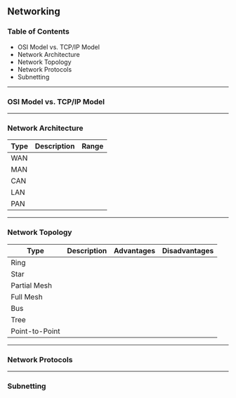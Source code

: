 ## Networking

### Table of Contents
- OSI Model vs. TCP/IP Model
- Network Architecture
- Network Topology
- Network Protocols
- Subnetting


---
### OSI Model vs. TCP/IP Model


---

### Network Architecture

| Type | Description | Range |
|-----|----|----|
| WAN | | |
| MAN | | |
| CAN | | |
| LAN | | |
| PAN | | |

---

### Network Topology

| Type | Description | Advantages | Disadvantages |
|-----|----|----|----|
|Ring | | | |
|Star | | | |
|Partial Mesh | | | |
|Full Mesh | | | |
|Bus | | | |
|Tree | | | |
|Point-to-Point | | | |


---

### Network Protocols



---

### Subnetting
